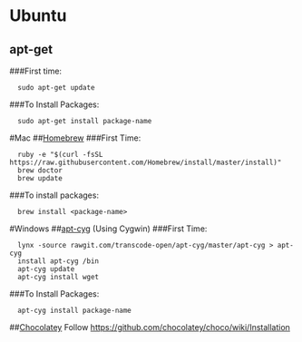 # Ubuntu
## apt-get
###First time:
```
  sudo apt-get update
```
###To Install Packages: 
```
  sudo apt-get install package-name
```

#Mac
##[Homebrew](http://brew.sh)
###First Time:
```
  ruby -e "$(curl -fsSL https://raw.githubusercontent.com/Homebrew/install/master/install)"
  brew doctor
  brew update
```

###To install packages:
```
  brew install <package-name>
```

#Windows
##[apt-cyg](https://github.com/transcode-open/apt-cyg) (Using Cygwin)
###First Time:
```
  lynx -source rawgit.com/transcode-open/apt-cyg/master/apt-cyg > apt-cyg
  install apt-cyg /bin
  apt-cyg update
  apt-cyg install wget

```

###To Install Packages: 
```
  apt-cyg install package-name
```

##[Chocolatey](https://chocolatey.org)
Follow https://github.com/chocolatey/choco/wiki/Installation

